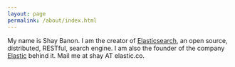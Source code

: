 ```yaml
---
layout: page
permalink: /about/index.html
---
```


My name is Shay Banon. I am the creator of [Elasticsearch](https://en.wikipedia.org/wiki/Elasticsearch), an open source, distributed, RESTful, search engine. I am also the founder of the company [Elastic](http://www.elastic.com) behind it. Mail me at shay AT elastic.co.
